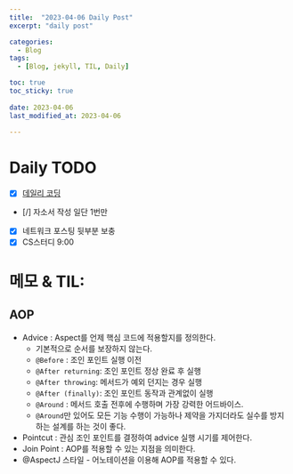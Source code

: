 ```yaml
---
title:  "2023-04-06 Daily Post"
excerpt: "daily post"

categories:
  - Blog
tags:
  - [Blog, jekyll, TIL, Daily]

toc: true
toc_sticky: true
 
date: 2023-04-06
last_modified_at: 2023-04-06

---
```


# Daily TODO

- [x] [데일리 코딩](https://urclass.codestates.com/classroom/33)
- [/] 자소서 작성 일단 1번만
- [x] 네트워크 포스팅 뒷부분 보충
- [x] CS스터디 9:00

# 메모 & TIL: 



## AOP

- Advice : Aspect를 언제 핵심 코드에 적용할지를 정의한다.
	- 기본적으로 순서를 보장하지 않는다.
	- `@Before` : 조인 포인트 실행 이전
	- `@After returning`: 조인 포인트 정상 완료 후 실행
	- `@After throwing`: 메서드가 예외 던지는 경우 실행
	- `@After (finally)`: 조인 포인트 동작과 관계없이 실행
	- `@Around` : 메서드 호출 전후에 수행하며 가장 강력한 어드바이스. 
	- `@Around`만 있어도 모든 기능 수행이 가능하나 제약을 가지더라도 실수를 방지하는 설계를 하는 것이  좋다.
- Pointcut : 관심 조인 포인트를 결정하여 advice 실행 시기를 제어한다.
- Join Point : AOP를 적용할 수 있는 지점을 의미한다.
- @AspectJ 스타일 - 어노테이션을 이용해 AOP를 적용할 수 있다.
